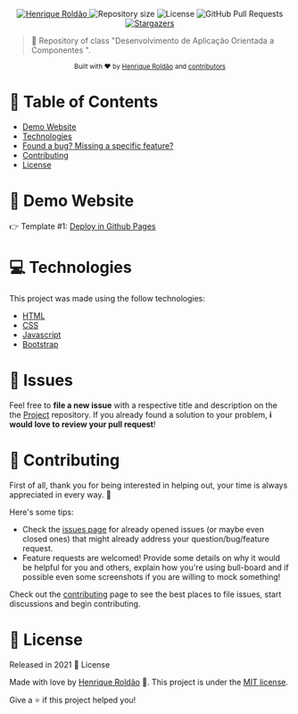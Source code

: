 <p align="center">	
   <a href="https://www.linkedin.com/in/henrique-roldao/">
      <img alt="Henrique Roldão" src="https://img.shields.io/badge/-HenriqueRoldão-5965e0?style=flat&logo=Linkedin&logoColor=white" />
   </a>
  <img alt="Repository size" src="https://img.shields.io/github/repo-size/henrique-roldao/desenvolvimento-a-componentes?color=5863d2">
  <img alt="License" src="https://img.shields.io/badge/license-MIT-5965e0">
  <img alt="GitHub Pull Requests" src="https://img.shields.io/github/issues-pr/henrique-roldao/nlw-04?color=5863d2" />
  <a href="https://github.com/henrique-roldao/nlw-04/stargazers">
    <img alt="Stargazers" src="https://img.shields.io/github/stars/henrique-roldao/desenvolvimento-a-componentes?color=5863d2&logo=github">
  </a>
</p>

> :rocket: Repository of class "Desenvolvimento de Aplicação Orientada a Componentes ".

<div align="center">
  <sub> Built with ❤︎ by
    <a href="https://github.com/henrique-roldao">Henrique Roldão</a> and
    <a href="https://github.com/henrique-roldao/desenvolvimento-a-componentes/graphs/contributors">
      contributors
    </a>
  </sub>
</div>

# :pushpin: Table of Contents

* [Demo Website](#eyes-demo-website)     
* [Technologies](#computer-technologies)
* [Found a bug? Missing a specific feature?](#bug-issues)
* [Contributing](#tada-contributing)
* [License](#closed_book-license)


# :eyes: Demo Website
👉  Template #1: [Deploy in Github Pages](https://henrique-roldao.github.io/desenvolvimento-a-componentes/template-1-revisao/)

# :computer: Technologies
This project was made using the follow technologies:

* [HTML](https://www.w3schools.com/html/default.asp)      
* [CSS](https://www.w3schools.com/css/default.asp)      
* [Javascript](https://www.w3schools.com/js/default.asp)   
* [Bootstrap](https://getbootstrap.com/) 


# :bug: Issues

Feel free to **file a new issue** with a respective title and description on the the [Project](https://github.com/henrique-roldao/desenvolvimento-a-componentes/issues) repository. If you already found a solution to your problem, **i would love to review your pull request**!

# :tada: Contributing
First of all, thank you for being interested in helping out, your time is always appreciated in every way. :100:

Here's some tips:

* Check the [issues page](https://github.com/henrique-roldao/desenvolvimento-a-componentes/issues) for already opened issues (or maybe even closed ones) that might already address your question/bug/feature request.
* Feature requests are welcomed! Provide some details on why it would be helpful for you and others, explain how you're using bull-board and if possible even some screenshots if you are willing to mock something!

Check out the [contributing](./CONTRIBUTING.md) page to see the best places to file issues, start discussions and begin contributing.

# :closed_book: License

Released in 2021 :closed_book: License

Made with love by [Henrique Roldão](https://github.com/henrique-roldao) 🚀.
This project is under the [MIT license](./LICENSE).


Give a ⭐️ if this project helped you!
